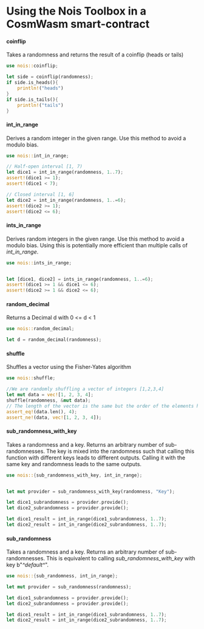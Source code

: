 # Using the Nois Toolbox in a CosmWasm smart-contract

#### coinflip

Takes a randomness and returns the result of a coinflip (heads or tails)

```rust
use nois::coinflip;

let side = coinflip(randomness);
if side.is_heads(){
    println!("heads")
}
if side.is_tails(){
    println!("tails")
}
```

#### int_in_range

Derives a random integer in the given range. Use this method to avoid a modulo
bias.

```rust
use nois::int_in_range;

// Half-open interval [1, 7)
let dice1 = int_in_range(randomness, 1..7);
assert!(dice1 >= 1);
assert!(dice1 < 7);

// Closed interval [1, 6]
let dice2 = int_in_range(randomness, 1..=6);
assert!(dice2 >= 1);
assert!(dice2 <= 6);
```

#### ints_in_range

Derives random integers in the given range. Use this method to avoid a modulo
bias. Using this is potentially more efficient than multiple calls of
_int_in_range_.

```rust
use nois::ints_in_range;


let [dice1, dice2] = ints_in_range(randomness, 1..=6);
assert!(dice1 >= 1 && dice1 <= 6);
assert!(dice2 >= 1 && dice2 <= 6);
```

#### random_decimal

Returns a Decimal d with 0 <= d < 1

```rust
use nois::random_decimal;

let d = random_decimal(randomness);
```

#### shuffle

Shuffles a vector using the Fisher-Yates algorithm

```rust
use nois::shuffle;

//We are randomly shuffling a vector of integers [1,2,3,4]
let mut data = vec![1, 2, 3, 4];
shuffle(randomness, &mut data);
// The length of the vector is the same but the order of the elements has changed
assert_eq!(data.len(), 4);
assert_ne!(data, vec![1, 2, 3, 4]);
```

#### sub_randomness_with_key

Takes a randomness and a key. Returns an arbitrary number of sub-randomnesses.
The key is mixed into the randomness such that calling this function with
different keys leads to different outputs. Calling it with the same key and
randomness leads to the same outputs.

```rust
use nois::{sub_randomness_with_key, int_in_range};


let mut provider = sub_randomness_with_key(randomness, "Key");

let dice1_subrandomness = provider.provide();
let dice2_subrandomness = provider.provide();

let dice1_result = int_in_range(dice1_subrandomness, 1..7);
let dice2_result = int_in_range(dice2_subrandomness, 1..7);
```

#### sub_randomness

Takes a randomness and a key. Returns an arbitrary number of sub-randomnesses.
This is equivalent to calling _sub_randomness_with_key_ with key b"_^default^_".

```rust
use nois::{sub_randomness, int_in_range};

let mut provider = sub_randomness(randomness);

let dice1_subrandomness = provider.provide();
let dice2_subrandomness = provider.provide();

let dice1_result = int_in_range(dice1_subrandomness, 1..7);
let dice2_result = int_in_range(dice2_subrandomness, 1..7);
```
